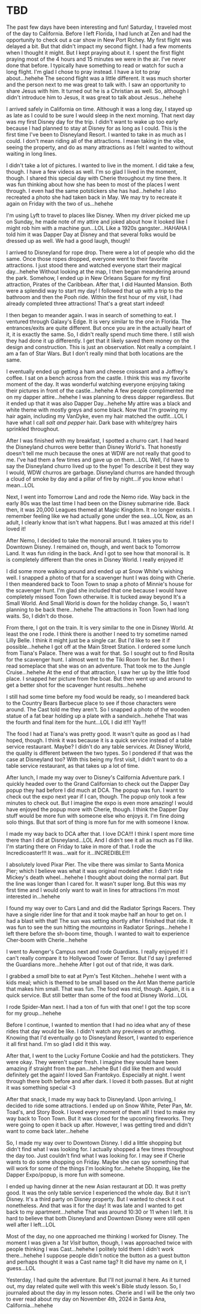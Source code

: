# TBD

The past few days have been interesting and fun! Saturday, I traveled most of the day to California. Before I left Florida, I had lunch at Zen and had the opportunity to check out a car show in New Port Richey. My first flight was delayed a bit. But that didn't impact my second flight. I had a few moments when I thought it might. But I kept praying about it. I spent the first flight praying most of the 4 hours and 15 minutes we were in the air. I've never done that before. I typically have something to read or watch for such a long flight. I'm glad I chose to pray instead. I have a lot to pray about...hehehe The second flight was a little different. It was much shorter and the person next to me was great to talk with. I saw an opportunity to share Jesus with him. It turned out he is a Christian as well. So, although I didn't introduce him to Jesus, it was great to talk about Jesus...hehehe

I arrived safely in California on time. Although it was a long day, I stayed up as late as I could to be sure I would sleep in the next morning. That next day was my first Disney day for the trip. I didn't want to wake up too early because I had planned to stay at Disney for as long as I could. This is the first time I've been to Disneyland Resort. I wanted to take in as much as I could. I don't mean riding all of the attractions. I mean taking in the vibe, seeing the property, and do as many attractions as I felt I wanted to without waiting in long lines.

I didn't take a lot of pictures. I wanted to live in the moment. I did take a few, though. I have a few videos as well. I'm so glad I lived in the moment, though. I shared this special day with Cherie throughout my time there. It was fun thinking about how she has been to most of the places I went through. I even had the same potstickers she has had...hehehe I also recreated a photo she had taken back in May. We may try to recreate it again on Friday with the two of us...hehehe

I'm using Lyft to travel to places like Disney. When my driver picked me up on Sunday, he made note of my attire and joked about how it looked like I might rob him with a machine gun...LOL Like a 1920s gangster...HAHAHA I told him it was Dapper Day at Disney and that several folks would be dressed up as well. We had a good laugh, though!

I arrived to Disneyland for rope drop. There were a lot of people who did the same. Once those ropes dropped, everyone went to their favorite attractions. I just stood there and watched everyone start their magical day...hehehe Without looking at the map, I then began meandering around the park. Somehow, I ended up in New Orleans Square for my first attraction, Pirates of the Caribbean. After that, I did Haunted Mansion. Both were a splendid way to start my day! I followed that up with a trip to the bathroom and then the Pooh ride. Within the first hour of my visit, I had already completed three attractions! That's a great start indeed!

I then began to meander again. I was in search of something to eat. I ventured through Galaxy's Edge. It is very similar to the one in Florida. The entrances/exits are quite different. But once you are in the actually heart of it, it is exactly the same. So, I didn't really spend much time there. I still wish they had done it up differently. I get that it likely saved them money on the design and construction. This is just an observation. Not really a complaint. I am a fan of Star Wars. But I don't really mind that both locations are the same.

I eventually ended up getting a ham and cheese croissant and a Joffrey's coffee. I sat on a bench across from the castle. I think this was my favorite moment of the day. It was wonderful watching everyone enjoying taking their pictures in front of the castle...hehehe A few people complimented me on my dapper attire...hehehe I was planning to dress dapper regardless. But it ended up that it was also Dapper Day...hehehe My attire was a black and white theme with mostly greys and some black. Now that I'm growing my hair again, including my VanDyke, even my hair matched the outfit...LOL I have what I call *salt and pepper* hair. Dark base with white/grey hairs sprinkled throughout.

After I was finished with my breakfast, I spotted a churro cart. I had heard the Disneyland churros were better than Disney World's. That honestly doesn't tell me much because the ones at WDW are not really that good to me. I've had them a few times and gave up on them...LOL Well, I'd have to say the Disneyland churro lived up to the hype! To describe it best they way I would, WDW churros are garbage. Disneyland churros are handed through a cloud of smoke by day and a pillar of fire by night...if you know what I mean...LOL

Next, I went into Tomorrow Land and rode the Nemo ride. Way back in the early 80s was the last time I had been on the Disney submarine ride. Back then, it was 20,000 Leagues themed at Magic Kingdom. It no longer exists. I remember feeling like we had actually gone under the sea...LOL Now, as an adult, I clearly know that isn't what happens. But I was amazed at this ride! I loved it!

After Nemo, I decided to take the monorail around. It takes you to Downtown Disney. I remained on, though, and went back to Tomorrow Land. It was fun riding in the back. And I got to see how that monorail is. It is completely different than the ones in Disney World. I really enjoyed it!

I did some more walking around and ended up at Snow White's wishing well. I snapped a photo of that for a scavenger hunt I was doing with Cherie. I then meandered back to Toon Town to snap a photo of Minnie's house for the scavenger hunt. I'm glad she included that one because I would have completely missed Toon Town otherwise. It is tucked away beyond It's a Small World. And Small World is down for the holiday change. So, I wasn't planning to be back there...hehehe The attractions in Toon Town had long waits. So, I didn't do those.

From there, I got on the train. It is very similar to the one in Disney World. At least the one I rode. I think there is another I need to try sometime named Lilly Belle. I think it might just be a single car. But I'd like to see it if possible...hehehe I got off at the Main Street Station. I ordered some lunch from Tiana's Palace. There was a wait for that. So I sought out to find Rosita for the scavenger hunt. I almost went to the Tiki Room for her. But then I read someplace that she was on an adventure. That took me to the Jungle Cruise...hehehe At the end of that attraction, I saw her up by the little food place. I snapped her picture from the boat. But then went up and around to get a better shot for the scavenger hunt results...hehehe

I still had some time before my food would be ready, so I meandered back to the Country Bears Barbecue place to see if those characters were around. The Cast told me they aren't. So I snapped a photo of the wooden statue of a fat bear holding up a plate with a sandwich...hehehe That was the fourth and final item for the hunt...LOL I did it!!! Yay!!!

The food I had at Tiana's was pretty good. It wasn't quite as good as I had hoped, though. I think it was because it is a quick service instead of a table service restaurant. Maybe? I didn't do any table services. At Disney World, the quality is different between the two types. So I pondered if that was the case at Disneyland too? With this being my first visit, I didn't want to do a table service restaurant, as that takes up a lot of time.

After lunch, I made my way over to Disney's California Adventure park. I quickly headed over to the Grand Californian to check out the Dapper Day popup they had before I did much at DCA. The popup was fun. I want to check out the expo next year if I can, though. The popup only took a few minutes to check out. But I imagine the expo is even more amazing! I would have enjoyed the popup more with Cherie, though. I think the Dapper Day stuff would be more fun with someone else who enjoys it. I'm fine doing solo things. But that sort of thing is more fun for me with someone I know.

I made my way back to DCA after that. I love DCA!!! I think I spent more time there than I did at Disneyland...LOL And I didn't see it all as much as I'd like. I'm starting there on Friday to take in more of that. I rode the Incredicoaster!!! It was...wait for it...INCREDIBLE!!!

I absolutely loved Pixar Pier. The vibe there was similar to Santa Monica Pier; which I believe was what it was original modeled after. I didn't ride Mickey's death wheel...hehehe I thought about doing the normal part. But the line was longer than I cared for. It wasn't super long. But this was my first time and I would only want to wait in lines for attractions I'm most interested in...hehehe

I found my way over to Cars Land and did the Radiator Springs Racers. They have a single rider line for that and it took maybe half an hour to get on. I had a blast with that! The sun was setting shortly after I finished that ride. It was fun to see the sun hitting the *mountains* in Radiator Springs...hehehe I left there before the sh-boom time, though. I wanted to wait to experience Cher-boom with Cherie...hehehe

I went to Avenger's Campus next and rode Guardians. I really enjoyed it! I can't really compare it to Hollywood Tower of Terror. But I'd say I preferred the Guardians more...hehehe After I got out of that ride, it was dark.

I grabbed a *small* bite to eat at Pym's Test Kitchen...hehehe I went with a kids meal; which is themed to be small based on the Ant Man theme particle that makes him small. That was fun. The food was mid, though. Again, it is a quick service. But still better than some of the food at Disney World...LOL

I rode Spider-Man next. I had a ton of fun with that one! I got the top score for my group...hehehe

Before I continue, I wanted to mention that I had no idea what any of these rides that day would be like. I didn't watch any previews or anything. Knowing that I'd eventually go to Disneyland Resort, I wanted to experience it all first hand. I'm so glad I did it this way.

After that, I went to the Lucky Fortune Cookie and had the potstickers. They were okay. They weren't super fresh. I imagine they would have been amazing if straight from the pan...hehehe But I did like them and would definitely get the again! I loved San Frantokyo. Especially at night. I went through there both before and after dark. I loved it both passes. But at night it was something special <3

After that snack, I made my way back to Disneyland. Upon arriving, I decided to ride some attractions. I ended up on Snow White, Peter Pan, Mr. Toad's, and Story Book. I loved every moment of them all! I tried to make my way back to Toon Town. But it was closed for the upcoming fireworks. They were going to open it back up after. However, I was getting tired and didn't want to come back later...hehehe

So, I made my way over to Downtown Disney. I did a little shopping but didn't find what I was looking for. I actually shopped a few times throughout the day too. Just couldn't find what I was looking for. I may see if Cherie wants to do some shopping on Friday. Maybe she can spy something that will work for some of the things I'm looking for...hehehe Shopping, like the Dapper Expo/popup, is more fun *with* someone.

I ended up having dinner at the new Asian restaurant at DD. It was pretty good. It was the only table service I experienced the whole day. But it isn't Disney. It's a third party on Disney property. But I wanted to check it out nonetheless. And that was it for the day! It was late and I wanted to get back to my apartment...hehehe That was around 10:30 or 11 when I left. It is hard to believe that both Disneyland and Downtown Disney were still open well after I left...LOL

Most of the day, no one approached me thinking I worked for Disney. The moment I was given a *1st Visit* button, though, I was approached twice with people thinking I was Cast...hehehe I politely told them I didn't work there...hehehe I suppose people didn't notice the button as a guest button and perhaps thought it was a Cast name tag? It did have my name on it, I guess...LOL

Yesterday, I had quite the adventure. But I'll not journal it here. As it turned out, my day related quite well with this week's Bible study lesson. So, I journaled about the day in my lesson notes. Cherie and I will be the only two to ever read about my day on November 4th, 2024 in Santa Ana, California...hehehe

